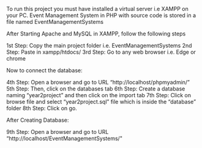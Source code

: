 To run this project you must have installed a virtual server i.e XAMPP on your PC. Event Management System in PHP with source code is stored in a file named EventManagementSystems

After Starting Apache and MySQL in XAMPP, follow the following steps

1st Step: Copy the main project folder i.e. EventManagementSystems
2nd Step: Paste in xampp/htdocs/
3rd Step: Go to any web browser i.e. Edge or chrome

Now to connect the database:

4th Step: Open a browser and go to URL “http://localhost/phpmyadmin/”
5th Step: Then, click on the databases tab
6th Step: Create a database naming “year2project” and then click on the import tab
7th Step: Click on browse file and select “year2project.sql” file which is inside the “database” folder
8th Step: Click on go.

After Creating Database:

9th Step: Open a browser and go to URL “http://localhost/EventManagementSystems/"
